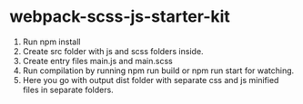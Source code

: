 # webpack-scss-js-starter-kit

1. Run npm install
2. Create src folder with js and scss folders inside.
3. Create entry files main.js and main.scss
4. Run compilation by running npm run build or npm run start for watching.
5. Here you go with output dist folder with separate css and js minified files in separate folders.
